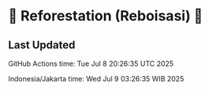 
# 🌳 Reforestation (Reboisasi) 🌲

## Last Updated

GitHub Actions time: Tue Jul  8 20:26:35 UTC 2025

Indonesia/Jakarta time: Wed Jul  9 03:26:35 WIB 2025
